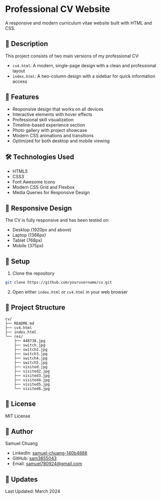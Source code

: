 # Professional CV Website

A responsive and modern curriculum vitae website built with HTML and CSS.

## 📝 Description

This project consists of two main versions of my professional CV:
- `cv4.html`: A modern, single-page design with a clean and professional layout
- `index.html`: A two-column design with a sidebar for quick information access

## 🚀 Features

- Responsive design that works on all devices
- Interactive elements with hover effects
- Professional skill visualization
- Timeline-based experience section
- Photo gallery with project showcase
- Modern CSS animations and transitions
- Optimized for both desktop and mobile viewing

## 🛠 Technologies Used

- HTML5
- CSS3
- Font Awesome Icons
- Modern CSS Grid and Flexbox
- Media Queries for Responsive Design

## 📱 Responsive Design

The CV is fully responsive and has been tested on:
- Desktop (1920px and above)
- Laptop (1366px)
- Tablet (768px)
- Mobile (375px)

## 🔧 Setup

1. Clone the repository
```bash
git clone https://github.com/yourusername/cv.git
```

2. Open either `index.html` or `cv4.html` in your web browser

## 📁 Project Structure

```
cv/
├── README.md
├── cv4.html
├── index.html
└── res/
    ├── 448738.jpg
    ├── switch.jpg
    ├── switch2.jpg
    ├── switch3.jpg
    ├── switch4.jpg
    ├── switch5.jpg
    ├── visited.jpg
    ├── visited2.jpg
    ├── visited3.jpg
    ├── visited4.jpg
    ├── visited5.jpg
    └── visited6.jpg
```

## 📄 License

MIT License

## 👤 Author

Samuel Chuang
- LinkedIn: [samuel-chuang-140b4888](https://www.linkedin.com/in/samuel-chuang-140b4888)
- GitHub: [sam3855043](https://github.com/sam3855043)
- Email: samuel780924@gmail.com

## 🔄 Updates

Last Updated: March 2024

